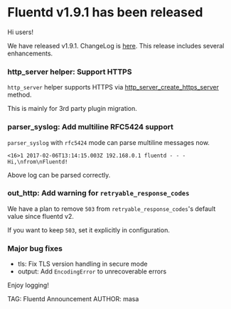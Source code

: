 # Fluentd v1.9.1 has been released

Hi users!

We have released v1.9.1. ChangeLog is [here](https://github.com/fluent/fluentd/blob/master/CHANGELOG.md).
This release includes several enhancements.

### http\_server helper: Support HTTPS

`http_server` helper supports HTTPS via [http_server_create_https_server](https://docs.fluentd.org/plugin-helper-overview/api-plugin-helper-http_server#http_server_create_https_server-title-addr-port-logger-default_app-nil-tls_opts-nil-and-block) method.

This is mainly for 3rd party plugin migration.

### parser\_syslog: Add multiline RFC5424 support

`parser_syslog` with `rfc5424` mode can parse multiline messages now.

```
<16>1 2017-02-06T13:14:15.003Z 192.168.0.1 fluentd - - - Hi,\nfrom\nFluentd!
```

Above log can be parsed correctly.

### out\_http: Add warning for `retryable_response_codes`

We have a plan to remove `503` from `retryable_response_codes`'s default value since fluentd v2.

If you want to keep `503`, set it explicitly in configuration.

### Major bug fixes

- tls: Fix TLS version handling in secure mode
- output: Add `EncodingError` to unrecoverable errors

Enjoy logging!


TAG: Fluentd Announcement
AUTHOR: masa
